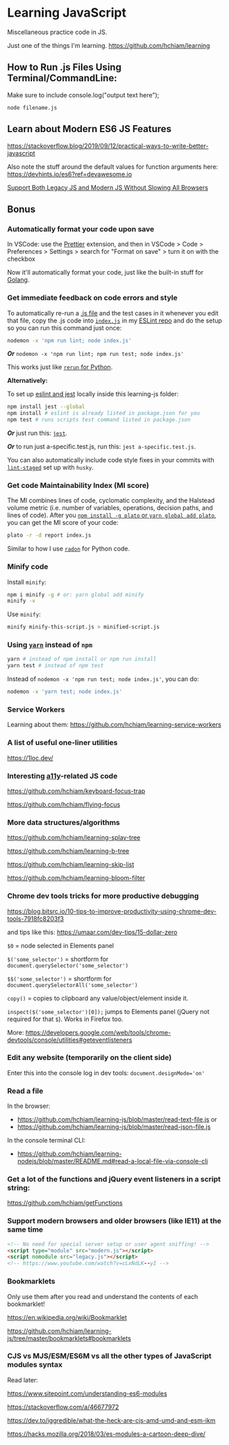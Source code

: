 # Learning JavaScript

Miscellaneous practice code in JS.

Just one of the things I'm learning. <https://github.com/hchiam/learning>

## How to Run .js Files Using Terminal/CommandLine:

Make sure to include console.log("output text here");

    node filename.js

## Learn about Modern ES6 JS Features

<https://stackoverflow.blog/2019/09/12/practical-ways-to-write-better-javascript>

Also note the stuff around the default values for function arguments here: <https://devhints.io/es6?ref=devawesome.io>

[Support Both Legacy JS and Modern JS Without Slowing All Browsers](https://codepen.io/hchiam/pen/mdWGLNE)

## Bonus

### Automatically format your code upon save

In VSCode: use the [Prettier](https://marketplace.visualstudio.com/items?itemName=esbenp.prettier-vscode) extension, and then in VSCode > Code > Preferences > Settings > search for "Format on save" > turn it on with the checkbox

Now it'll automatically format your code, just like the built-in stuff for [Golang](https://github.com/hchiam/learning-golang).

### Get immediate feedback on code errors and style

To automatically re-run a [.js file](https://github.com/hchiam/learning-js/tree/master/more-like-interview-questions) and the test cases in it whenever you edit that file, copy the .js code into [`index.js`](https://github.com/hchiam/learning-eslint-google/blob/master/index.js) in my [ESLint repo](https://github.com/hchiam/learning-eslint-google) and do the setup so you can run this command just once:

```bash
nodemon -x 'npm run lint; node index.js'
```

**_Or_** `nodemon -x 'npm run lint; npm run test; node index.js'`

This works just like [`rerun` for Python](https://github.com/hchiam/learning-python/blob/master/README.md#run-code-linter).

**Alternatively:**

To set up [eslint and jest](https://github.com/hchiam/eslint-and-jest) locally inside this learning-js folder:

```bash
npm install jest --global
npm install # eslint is already listed in package.json for you
npm test # runs scripts test command listed in package.json
```

**_Or_** just run this: [`jest`](https://github.com/hchiam/learning-jest).

**_Or_** to run just a-specific.test.js, run this: `jest a-specific.test.js`.

You can also automatically include code style fixes in your commits with [`lint-staged`](https://github.com/hchiam/learning-lint-staged) set up with `husky`.

### Get code Maintainability Index (MI score)

The MI combines lines of code, cyclomatic complexity, and the Halstead volume metric (i.e. number of variables, operations, decision paths, and lines of code). After you [`npm install -g plato` or `yarn global add plato`](https://github.com/es-analysis/plato), you can get the MI score of your code:

```bash
plato -r -d report index.js
```

Similar to how I use [`radon`](https://github.com/hchiam/learning-python/#maintainability-index-mi-score) for Python code.

### Minify code

Install `minify`:

```bash
npm i minify -g # or: yarn global add minify
minify -v
```

Use `minify`:

```bash
minify minify-this-script.js > minified-script.js
```

### Using [`yarn`](https://github.com/hchiam/learning-yarn) instead of `npm`

```bash
yarn # instead of npm install or npm run install
yarn test # instead of npm test
```

Instead of `nodemon -x 'npm run test; node index.js'`, you can do:

```bash
nodemon -x 'yarn test; node index.js'
```

### Service Workers

Learning about them: <https://github.com/hchiam/learning-service-workers>

### A list of useful one-liner utilities

<https://1loc.dev/>

### Interesting [a11y](https://github.com/hchiam/web-accessibility-course-notes)-related JS code

<https://github.com/hchiam/keyboard-focus-trap>

<https://github.com/hchiam/flying-focus>

### More data structures/algorithms

<https://github.com/hchiam/learning-splay-tree>

<https://github.com/hchiam/learning-b-tree>

<https://github.com/hchiam/learning-skip-list>

<https://github.com/hchiam/learning-bloom-filter>

### Chrome dev tools tricks for more productive debugging

<https://blog.bitsrc.io/10-tips-to-improve-productivity-using-chrome-dev-tools-7918fc8203f3>

and tips like this: <https://umaar.com/dev-tips/15-dollar-zero>

`$0` = node selected in Elements panel

`$('some_selector')` = shortform for `document.querySelector('some_selector')`

`$$('some_selector')` = shortform for `document.querySelectorAll('some_selector')`

`copy()` = copies to clipboard any value/object/element inside it.

`inspect($('some_selector')[0]);` jumps to Elements panel (jQuery not required for that `$`). Works in Firefox too.

More: https://developers.google.com/web/tools/chrome-devtools/console/utilities#geteventlisteners

### Edit any website (temporarily on the client side)

Enter this into the console log in dev tools: `document.designMode='on'`

### Read a file

In the browser:

- https://github.com/hchiam/learning-js/blob/master/read-text-file.js or
- https://github.com/hchiam/learning-js/blob/master/read-json-file.js

In the console terminal CLI:

- https://github.com/hchiam/learning-nodejs/blob/master/README.md#read-a-local-file-via-console-cli

### Get a lot of the functions and jQuery event listeners in a script string:

https://github.com/hchiam/getFunctions

### Support modern browsers and older browsers (like IE11) at the same time

```html
<!-- No need for special server setup or user agent sniffing! -->
<script type="module" src="modern.js"></script>
<script nomodule src="legacy.js"></script>
<!-- https://www.youtube.com/watch?v=cLxNdLK--yI -->
```

### Bookmarklets

Only use them after you read and understand the contents of each bookmarklet!

https://en.wikipedia.org/wiki/Bookmarklet

https://github.com/hchiam/learning-js/tree/master/bookmarklets#bookmarklets

### CJS vs MJS/ESM/ES6M vs all the other types of JavaScript modules syntax

Read later:

https://www.sitepoint.com/understanding-es6-modules

https://stackoverflow.com/a/46677972

https://dev.to/iggredible/what-the-heck-are-cjs-amd-umd-and-esm-ikm

https://hacks.mozilla.org/2018/03/es-modules-a-cartoon-deep-dive/
